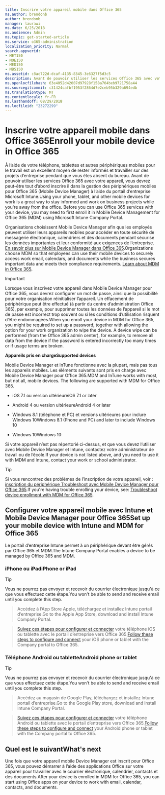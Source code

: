 ```yaml
---
title: Inscrire votre appareil mobile dans Office 365
ms.author: brendonb
author: brendonb
manager: laurawi
ms.date: 6/25/2018
ms.audience: Admin
ms.topic: get-started-article
ms.service: o365-administration
localization_priority: Normal
search.appverid:
- MET150
- MOE150
- MED150
- MBS150
ms.assetid: c8ac722d-dcaf-4135-8345-3e6327f5d3c5
description: Avant de pouvoir utiliser les services Office 365 avec votre appareil, vous devrez peut-être procéder comme suit pour vous inscrire pour Office 365 (Mobile Device Manager) dans la gestion des périphériques mobiles. Cela lorsque vous ajoutez votre travail ou établissement du compte de messagerie vers votre appareil pour la première fois.
ms.openlocfilehash: 63e4052d42007d97928f158a704beb9721758a44
ms.sourcegitcommit: c31424cafbf1953f2864d7e2ceb95b329a694edb
ms.translationtype: MT
ms.contentlocale: fr-FR
ms.lasthandoff: 08/29/2018
ms.locfileid: "23272299"
---
```

# <a name="enroll-your-mobile-device-in-office-365"></a><span data-ttu-id="8b557-104">Inscrire votre appareil mobile dans Office 365</span><span class="sxs-lookup"><span data-stu-id="8b557-104">Enroll your mobile device in Office 365</span></span>

<span data-ttu-id="8b557-p102">À l’aide de votre téléphone, tablettes et autres périphériques mobiles pour le travail est un excellent moyen de rester informés et travailler sur des projets d’entreprise pendant que vous êtes absent du bureau. Avant de pouvoir utiliser les services Office 365 avec votre appareil, vous devrez peut-être tout d’abord inscrire il dans la gestion des périphériques mobiles pour Office 365 (Mobile Device Manager) à l’aide du portail d’entreprise Microsoft Intune.</span><span class="sxs-lookup"><span data-stu-id="8b557-p102">Using your phone, tablet, and other mobile devices for work is a great way to stay informed and work on business projects while you're away from the office. Before you can use Office 365 services with your device, you may need to first enroll it in Mobile Device Management for Office 365 (MDM) using Microsoft Intune Company Portal.</span></span>
  
<span data-ttu-id="8b557-p103">Organisations choisissent Mobile Device Manager afin que les employés peuvent utiliser leurs appareils mobiles pour accéder en toute sécurité de messagerie électronique, calendriers et des documents pendant sécurise les données importantes et leur conformité aux exigences de l’entreprise. [En savoir plus sur Mobile Device Manager dans Office 365](https://go.microsoft.com/fwlink/?LinkId=615142).</span><span class="sxs-lookup"><span data-stu-id="8b557-p103">Organizations choose MDM so that employees can use their mobile devices to securely access work email, calendars, and documents while the business secures important data and meets their compliance requirements. [Learn about MDM in Office 365](https://go.microsoft.com/fwlink/?LinkId=615142).</span></span>
  
> [!IMPORTANT]
> <span data-ttu-id="8b557-p104">Lorsque vous inscrivez votre appareil dans Mobile Device Manager pour Office 365, vous devrez configurer un mot de passe, ainsi que la possibilité pour votre organisation réinitialiser l’appareil. Un effacement de périphérique peut être effectué (à partir du centre d’administration Office 365), par exemple, pour supprimer toutes les données de l’appareil si le mot de passe est incorrect trop souvent ou si les conditions d’utilisation risquent d’être endommagées.</span><span class="sxs-lookup"><span data-stu-id="8b557-p104">When you enroll your device in MDM for Office 365, you might be required to set up a password, together with allowing the option for your work organization to wipe the device. A device wipe can be performed (from the Office 365 admin center), for example, to remove all data from the device if the password is entered incorrectly too many times or if usage terms are broken.</span></span> 
  
 <span data-ttu-id="8b557-111">**Appareils pris en charge**</span><span class="sxs-lookup"><span data-stu-id="8b557-111">**Supported devices**</span></span>
  
<span data-ttu-id="8b557-p105">Mobile Device Manager et InTune fonctionne avec la plupart, mais pas tous les appareils mobiles. Les éléments suivants sont pris en charge avec Mobile Device Manager pour Office 365.</span><span class="sxs-lookup"><span data-stu-id="8b557-p105">MDM and InTune works with most, but not all, mobile devices. The following are supported with MDM for Office 365.</span></span>
  
- <span data-ttu-id="8b557-114">iOS 7.1 ou version ultérieure</span><span class="sxs-lookup"><span data-stu-id="8b557-114">iOS 7.1 or later</span></span>
    
- <span data-ttu-id="8b557-115">Android 4 ou version ultérieure</span><span class="sxs-lookup"><span data-stu-id="8b557-115">Android 4 or later</span></span>
    
- <span data-ttu-id="8b557-116">Windows 8.1 (téléphone et PC) et versions ultérieures pour inclure Windows 10</span><span class="sxs-lookup"><span data-stu-id="8b557-116">Windows 8.1 (Phone and PC) and later to include Windows 10</span></span>
    
- <span data-ttu-id="8b557-117">Windows 10</span><span class="sxs-lookup"><span data-stu-id="8b557-117">Windows 10</span></span>
    
<span data-ttu-id="8b557-118">Si votre appareil n’est pas répertorié ci-dessus, et que vous devez l’utiliser avec Mobile Device Manager et Intune, contactez votre administrateur de travail ou de l’école.</span><span class="sxs-lookup"><span data-stu-id="8b557-118">If your device is not listed above, and you need to use it with MDM and Intune, contact your work or school administrator.</span></span>
  
> [!TIP]
> <span data-ttu-id="8b557-119">Si vous rencontrez des problèmes de l’inscription de votre appareil, voir : [inscription du périphérique Troubleshoot avec Mobile Device Manager pour Office 365](troubleshoot-mdm.md).</span><span class="sxs-lookup"><span data-stu-id="8b557-119">If you're having trouble enrolling your device, see: [Troubleshoot device enrollment with MDM for Office 365](troubleshoot-mdm.md).</span></span> 
  
## <a name="set-up-your-mobile-device-with-intune-and-mdm-for-office-365"></a><span data-ttu-id="8b557-120">Configurer votre appareil mobile avec Intune et Mobile Device Manager pour Office 365</span><span class="sxs-lookup"><span data-stu-id="8b557-120">Set up your mobile device with Intune and MDM for Office 365</span></span>

<span data-ttu-id="8b557-121">Le portail d’entreprise Intune permet à un périphérique devant être gérés par Office 365 et MDM.</span><span class="sxs-lookup"><span data-stu-id="8b557-121">The Intune Company Portal enables a device to be managed by Office 365 and MDM.</span></span>
  
### <a name="iphone-or-ipad"></a><span data-ttu-id="8b557-122">iPhone ou iPad</span><span class="sxs-lookup"><span data-stu-id="8b557-122">iPhone or iPad</span></span>

> [!TIP]
> <span data-ttu-id="8b557-123">Vous ne pourrez pas envoyer et recevoir du courrier électronique jusqu'à ce que vous effectuez cette étape.</span><span class="sxs-lookup"><span data-stu-id="8b557-123">You won't be able to send and receive email until you complete this step.</span></span> 
  
> <span data-ttu-id="8b557-124">Accédez à l’App Store Apple, téléchargez et installez Intune portail d’entreprise.</span><span class="sxs-lookup"><span data-stu-id="8b557-124">Go to the Apple App Store, download and install Intune Company Portal.</span></span>
    
> <span data-ttu-id="8b557-125">[Suivez ces étapes pour configurer et connecter](https://go.microsoft.com/fwlink/?linkid=875316) votre téléphone iOS ou tablette avec le portail d’entreprise vers Office 365.</span><span class="sxs-lookup"><span data-stu-id="8b557-125">[Follow these steps to configure and connect](https://go.microsoft.com/fwlink/?linkid=875316) your iOS phone or tablet with the Company portal to Office 365.</span></span> 
    
### <a name="android-phone-or-tablet"></a><span data-ttu-id="8b557-126">Téléphone Android ou tablette</span><span class="sxs-lookup"><span data-stu-id="8b557-126">Android phone or tablet</span></span>

> [!TIP]
> <span data-ttu-id="8b557-127">Vous ne pourrez pas envoyer et recevoir du courrier électronique jusqu'à ce que vous effectuez cette étape.</span><span class="sxs-lookup"><span data-stu-id="8b557-127">You won't be able to send and receive email until you complete this step.</span></span> 
  
> <span data-ttu-id="8b557-128">Accédez au magasin de Google Play, téléchargez et installez Intune portail d’entreprise.</span><span class="sxs-lookup"><span data-stu-id="8b557-128">Go to the Google Play store, download and install Intune Company Portal.</span></span>
    
> <span data-ttu-id="8b557-129">[Suivez ces étapes pour configurer et connecter](https://go.microsoft.com/fwlink/?linkid=875317) votre téléphone Android ou tablette avec le portail d’entreprise vers Office 365.</span><span class="sxs-lookup"><span data-stu-id="8b557-129">[Follow these steps to configure and connect](https://go.microsoft.com/fwlink/?linkid=875317) your Android phone or tablet with the Company portal to Office 365.</span></span> 
    
## <a name="whats-next"></a><span data-ttu-id="8b557-130">Quel est le suivant</span><span class="sxs-lookup"><span data-stu-id="8b557-130">What's next</span></span>

<span data-ttu-id="8b557-131">Une fois que votre appareil mobile Device Manager est inscrit pour Office 365, vous pouvez démarrer à l’aide des applications Office sur votre appareil pour travailler avec le courrier électronique, calendrier, contacts et des documents.</span><span class="sxs-lookup"><span data-stu-id="8b557-131">After your device is enrolled in MDM for Office 365, you can start using Office apps on your device to work with email, calendar, contacts, and documents.</span></span>
  

